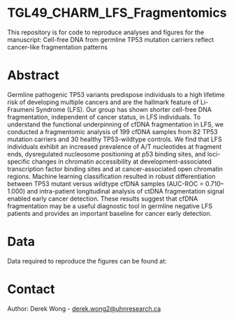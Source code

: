 # TGL49_CHARM_LFS_Fragmentomics

This repository is for code to reproduce analyses and figures for the manuscript: Cell-free DNA from germline TP53 mutation carriers reflect cancer-like fragmentation patterns

# Abstract
Germline pathogenic TP53 variants predispose individuals to a high lifetime risk of developing multiple cancers and are the hallmark feature of Li-Fraumeni Syndrome (LFS). Our group has shown shorter cell-free DNA fragmentation, independent of cancer status, in LFS individuals. To understand the functional underpinning of cfDNA fragmentation in LFS, we conducted a fragmentomic analysis of 199 cfDNA samples from 82 TP53 mutation carriers and 30 healthy TP53-wildtype controls. We find that LFS individuals exhibit an increased prevalence of A/T nucleotides at fragment ends, dysregulated nucleosome positioning at p53 binding sites, and loci-specific changes in chromatin accessibility at development-associated transcription factor binding sites and at cancer-associated open chromatin regions. Machine learning classification resulted in robust differentiation between TP53 mutant versus wildtype cfDNA samples (AUC-ROC = 0.710–1.000) and intra-patient longitudinal analysis of ctDNA fragmentation signal enabled early cancer detection. These results suggest that cfDNA fragmentation may be a useful diagnostic tool in germline negative LFS patients and provides an important baseline for cancer early detection.

# Data
Data required to reproduce the figures can be found at:

# Contact
Author: Derek Wong - derek.wong2@uhnresearch.ca
